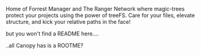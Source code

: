 Home of Forrest Manager and The Ranger Network where magic-trees protect your projects using the power of treeFS. Care for your files, elevate structure, and kick your relative paths in the face!

but you won't find a README here....

..all Canopy has is a ROOTME?
